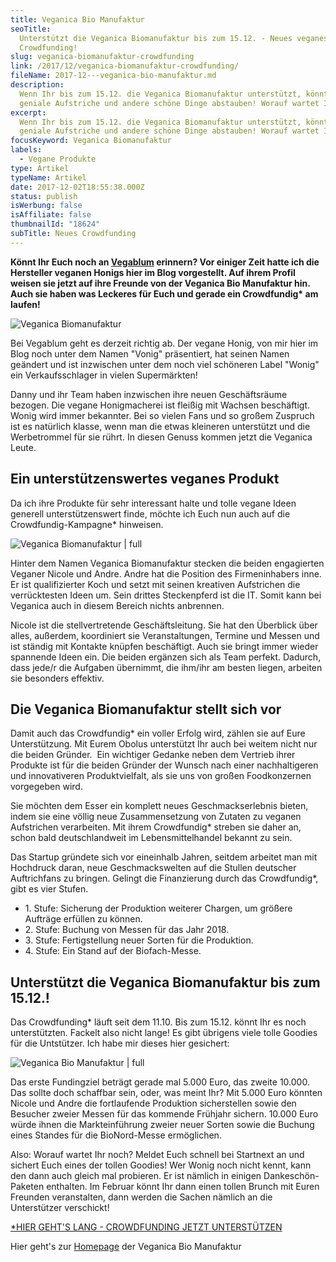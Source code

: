 ```yaml
---
title: Veganica Bio Manufaktur
seoTitle:
  Unterstützt die Veganica Biomanufaktur bis zum 15.12. - Neues veganes
  Crowdfunding!
slug: veganica-biomanufaktur-crowdfunding
link: /2017/12/veganica-biomanufaktur-crowdfunding/
fileName: 2017-12---veganica-bio-manufaktur.md
description:
  Wenn Ihr bis zum 15.12. die Veganica Biomanufaktur unterstützt, könnt ihr
  geniale Aufstriche und andere schöne Dinge abstauben! Worauf wartet Ihr?
excerpt:
  Wenn Ihr bis zum 15.12. die Veganica Biomanufaktur unterstützt, könnt ihr
  geniale Aufstriche und andere schöne Dinge abstauben! Worauf wartet Ihr?
focusKeyword: Veganica Biomanufaktur
labels:
  - Vegane Produkte
type: Artikel
typeName: Artikel
date: 2017-12-02T18:55:38.000Z
status: publish
isWerbung: false
isAffiliate: false
thumbnailId: "18624"
subTitle: Neues Crowdfunding
---
```


<strong>Könnt Ihr Euch noch an
<a href="http://cardamonchai.com/2017/04/veganer-honig-vegablum/">Vegablum</a>
erinnern? Vor einiger Zeit hatte ich die Hersteller veganen Honigs hier im Blog
vorgestellt. Auf ihrem Profil weisen sie jetzt auf ihre Freunde von der Veganica
Bio Manufaktur hin. Auch sie haben was Leckeres für Euch und gerade ein
Crowdfundig\* am laufen!</strong>

![Veganica Biomanufaktur](http://cardamonchai.com/wp-content/uploads/2017/12/Veganica-300x150.jpg)

Bei Vegablum geht es derzeit richtig ab. Der vegane Honig, von mir hier im Blog
noch unter dem Namen "Vonig" präsentiert, hat seinen Namen geändert und ist
inzwischen unter dem noch viel schöneren Label "Wonig" ein Verkaufsschlager in
vielen Supermärkten!

Danny und ihr Team haben inzwischen ihre neuen Geschäftsräume bezogen. Die
vegane Honigmacherei ist fleißig mit Wachsen beschäftigt. Wonig wird immer
bekannter. Bei so vielen Fans und so großem Zuspruch ist es natürlich klasse,
wenn man die etwas kleineren unterstützt und die Werbetrommel für sie rührt. In
diesen Genuss kommen jetzt die Veganica Leute.

## Ein unterstützenswertes veganes Produkt

Da ich ihre Produkte für sehr interessant halte und tolle vegane Ideen generell
unterstützenswert finde, möchte ich Euch nun auch auf die Crowdfundig-Kampagne\*
hinweisen.

![Veganica Biomanufaktur | full](http://cardamonchai.com/wp-content/uploads/2017/12/Andre-und-Nicole-mit-Hunden.jpg "Andre und Nicole von der Veganica Biomanufaktur")

Hinter dem Namen Veganica Biomanufaktur stecken die beiden engagierten Veganer
Nicole und Andre. Andre hat die Position des Firmeninhabers inne. Er ist
qualifizierter Koch und setzt mit seinen kreativen Aufstrichen die verrücktesten
Ideen um. Sein drittes Steckenpferd ist die IT. Somit kann bei Veganica auch in
diesem Bereich nichts anbrennen.

Nicole ist die stellvertretende Geschäftsleitung. Sie hat den Überblick über
alles, außerdem, koordiniert sie Veranstaltungen, Termine und Messen und ist
ständig mit Kontakte knüpfen beschäftigt. Auch sie bringt immer wieder spannende
Ideen ein. Die beiden ergänzen sich als Team perfekt. Dadurch, dass jede/r die
Aufgaben übernimmt, die ihm/ihr am besten liegen, arbeiten sie besonders
effektiv.

## Die Veganica Biomanufaktur stellt sich vor

Damit auch das Crowdfundig\* ein voller Erfolg wird, zählen sie auf Eure
Unterstützung. Mit Eurem Obolus unterstützt Ihr auch bei weitem nicht nur die
beiden Gründer.  Ein wichtiger Gedanke neben dem Vertrieb ihrer Produkte ist für
die beiden Gründer der Wunsch nach einer nachhaltigeren und innovativeren
Produktvielfalt, als sie uns von großen Foodkonzernen vorgegeben wird.

Sie möchten dem Esser ein komplett neues Geschmackserlebnis bieten, indem sie
eine völlig neue Zusammensetzung von Zutaten zu veganen Aufstrichen verarbeiten.
Mit ihrem Crowdfundig\* streben sie daher an, schon bald deutschlandweit im
Lebensmittelhandel bekannt zu sein.

Das Startup gründete sich vor eineinhalb Jahren, seitdem arbeitet man mit
Hochdruck daran, neue Geschmackswelten auf die Stullen deutscher Auftrichfans zu
bringen. Gelingt die Finanzierung durch das Crowdfundig\*, gibt es vier Stufen.

<ul>
    <li>1. Stufe: Sicherung der Produktion weiterer Chargen, um größere Aufträge erfüllen zu können.</li>
    <li>2. Stufe: Buchung von Messen für das Jahr 2018.</li>
    <li>3. Stufe: Fertigstellung neuer Sorten für die Produktion.</li>
    <li>4. Stufe: Ein Stand auf der Biofach-Messe.</li>
</ul>

## Unterstützt die Veganica Biomanufaktur bis zum 15.12.!

Das Crowdfunding\* läuft seit dem 11.10. Bis zum 15.12. könnt Ihr es noch
unterstützten. Fackelt also nicht lange! Es gibt übrigens viele tolle Goodies
für die Untstützer. Ich habe mir dieses hier gesichert:

![Veganica Bio Manufaktur | full](http://cardamonchai.com/wp-content/uploads/2017/12/veganica_und_vegablum.jpg)

Das erste Fundingziel beträgt gerade mal 5.000 Euro, das zweite 10.000. Das
sollte doch schaffbar sein, oder, was meint Ihr? Mit 5.000 Euro könnten Nicole
und Andre die fortlaufende Produktion sicherstellen sowie den Besucher zweier
Messen für das kommende Frühjahr sichern. 10.000 Euro würde ihnen die
Markteinführung zweier neuer Sorten sowie die Buchung eines Standes für die
BioNord-Messe ermöglichen.

Also: Worauf wartet Ihr noch? Meldet Euch schnell bei Startnext an und sichert
Euch eines der tollen Goodies! Wer Wonig noch nicht kennt, kann den dann auch
gleich mal probieren. Er ist nämlich in einigen Dankeschön-Paketen enthalten. Im
Februar könnt Ihr dann einen tollen Brunch mit Euren Freunden veranstalten, dann
werden die Sachen nämlich an die Unterstützer verschickt!

<a href="https://www.startnext.com/veganica-manufaktur" target="_blank" rel="noopener">\*HIER
GEHT'S LANG - CROWDFUNDING JETZT UNTERSTÜTZEN</a>

Hier geht's zur
<a href="https://www.my-veganica.world" target="_blank" rel="noopener">Homepage</a>
der Veganica Bio Manufaktur
